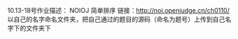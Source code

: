 10.13-18号作业描述：
  NOIOJ 简单排序
  链接：http://noi.openjudge.cn/ch0110/
  以自己的名字命名文件夹，把自己通过的题目的源码（命名为题号）上传到自己名字下的文件夹下
